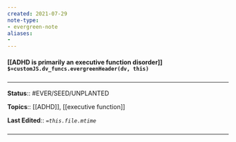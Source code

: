 ```yaml
---
created: 2021-07-29
note-type: 
- evergreen-note
aliases:
- 
---
```


#### [[ADHD is primarily an executive function disorder]] `$=customJS.dv_funcs.evergreenHeader(dv, this)`


### <hr class="footnote"/>

**Status**:: #EVER/SEED/UNPLANTED 

**Topics**::   [[ADHD]], [[executive function]]
	
**Last Edited**:: *`=this.file.mtime`*
	
### <hr class="references"/>
